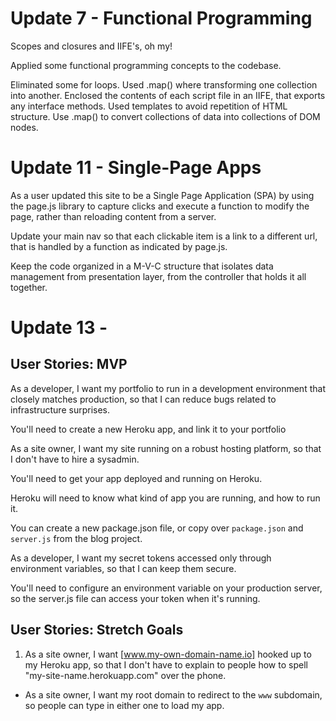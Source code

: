 # Update 7 - Functional Programming
Scopes and closures and IIFE's, oh my!

Applied some functional programming concepts to the codebase.

Eliminated some for loops.
Used .map() where  transforming one collection into another.
Enclosed the contents of each script file in an IIFE, that exports any interface methods.
Used templates to avoid repetition of HTML structure. Use .map() to convert collections of data into collections of DOM nodes.

# Update 11 - Single-Page Apps

As a user updated this site to be a Single Page Application (SPA) by using the page.js library to capture clicks and 
execute a function to modify the page, rather than reloading content from a server.

Update your main nav so that each clickable item is a link to a different url, that is handled by a function as indicated 
by page.js.

Keep the code organized in a M-V-C structure that isolates data management from presentation layer, from the controller 
that holds it all together. 

# Update 13 - 
## User Stories: MVP

As a developer, I want my portfolio to run in a development environment that closely matches production, so that I can reduce bugs related to infrastructure surprises.

You'll need to create a new Heroku app, and link it to your portfolio

As a site owner, I want my site running on a robust hosting platform, so that I don't have to hire a sysadmin.

You'll need to get your app deployed and running on Heroku.

Heroku will need to know what kind of app you are running, and how to run it.

You can create a new package.json file, or copy over `package.json` and `server.js` from the blog project.

As a developer, I want my secret tokens accessed only through environment variables, so that I can keep them secure.

You'll need to configure an environment variable on your production server, so the server.js file can access your token when it's running.


## User Stories: Stretch Goals
 1. As a site owner, I want [www.my-own-domain-name.io] hooked up to my Heroku app, so that I don't have to explain to people how to spell "my-site-name.herokuapp.com" over the phone.
 - As a site owner, I want my root domain to redirect to the `www` subdomain, so people can type in either one to load my app.